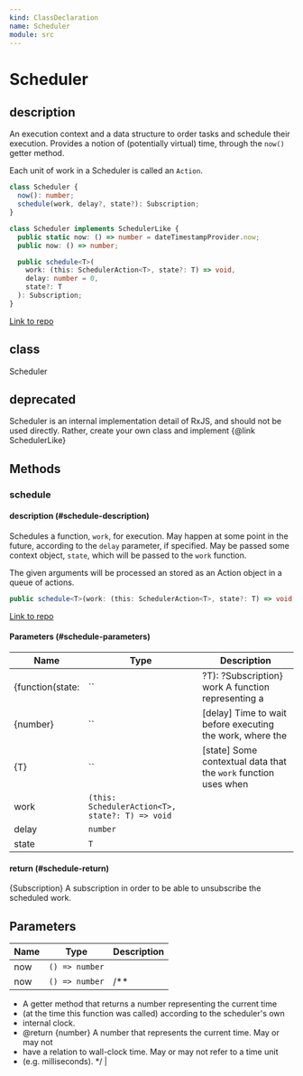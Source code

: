 ```yaml
---
kind: ClassDeclaration
name: Scheduler
module: src
---
```


# Scheduler

## description

An execution context and a data structure to order tasks and schedule their
execution. Provides a notion of (potentially virtual) time, through the
`now()` getter method.

Each unit of work in a Scheduler is called an `Action`.

```ts
class Scheduler {
  now(): number;
  schedule(work, delay?, state?): Subscription;
}
```

```ts
class Scheduler implements SchedulerLike {
  public static now: () => number = dateTimestampProvider.now;
  public now: () => number;

  public schedule<T>(
    work: (this: SchedulerAction<T>, state?: T) => void,
    delay: number = 0,
    state?: T
  ): Subscription;
}
```

[Link to repo](https://github.com/ReactiveX/rxjs/blob/master/src/internal/Scheduler.ts#L25-L64)

## class

Scheduler

## deprecated

Scheduler is an internal implementation detail of RxJS, and
should not be used directly. Rather, create your own class and implement
{@link SchedulerLike}

## Methods

### schedule

#### description (#schedule-description)

Schedules a function, `work`, for execution. May happen at some point in
the future, according to the `delay` parameter, if specified. May be passed
some context object, `state`, which will be passed to the `work` function.

The given arguments will be processed an stored as an Action object in a
queue of actions.

```ts
public schedule<T>(work: (this: SchedulerAction<T>, state?: T) => void, delay: number = 0, state?: T): Subscription;
```

[Link to repo](https://github.com/ReactiveX/rxjs/blob/master/src/internal/Scheduler.ts#L61-L63)

#### Parameters (#schedule-parameters)

| Name             | Type                                            | Description                                                     |
| ---------------- | ----------------------------------------------- | --------------------------------------------------------------- |
| {function(state: | ``                                              | ?T): ?Subscription} work A function representing a              |
| {number}         | ``                                              | [delay] Time to wait before executing the work, where the       |
| {T}              | ``                                              | [state] Some contextual data that the `work` function uses when |
| work             | `(this: SchedulerAction<T>, state?: T) => void` |                                                                 |
| delay            | `number`                                        |                                                                 |
| state            | `T`                                             |                                                                 |

#### return (#schedule-return)

{Subscription} A subscription in order to be able to unsubscribe
the scheduled work.

## Parameters

| Name | Type           | Description |
| ---- | -------------- | ----------- |
| now  | `() => number` |             |
| now  | `() => number` | /\*\*       |

- A getter method that returns a number representing the current time
- (at the time this function was called) according to the scheduler's own
- internal clock.
- @return {number} A number that represents the current time. May or may not
- have a relation to wall-clock time. May or may not refer to a time unit
- (e.g. milliseconds).
  \*/ |
